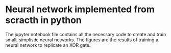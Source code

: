 # Neural network implemented from scracth in python
The jupyter notebook file contains all the necessary code to create and train small, simplistic neural networks.
The figures are the results of training a neural network to replicate an XOR gate.
